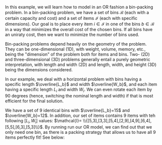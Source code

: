 In this example, we will learn how to model in an OR fashion a bin-packing problem. In a bin-packing problem, we have a set of bins $\mathcal{B}$ (each with a certain capacity and cost) and a set of items $\mathcal{I}$ (each with specific dimensions). Our goal is to place every item $i \in \mathcal{I}$ in one of the bins $b \in \mathcal{B}$ in a way that minimizes the overall cost of the chosen bins. If all bins have an uniraty cost, then we want to minimize the number of bins used.   

Bin-packing problems depend heavily on the geometry of the problem. They can be one-dimensional (1D), with weight, volume, memory, etc., being the "dimension" of the problem both for items and bins. Two- (2D) and three-dimensional (3D) problems generally entail a purely geometric interpretation, with length and width (2D) and length, width, and height (3D) being the dimensions considered.

In our example, we deal with a horizontal problem with bins having a specific length $\overline{L_b}$ and width $\overline{W_b}$, and each item having a specific length $L_i$ and width $W_i$. We can even rotate each item by 90 degrees (hence, switching the nominal length and width) if that is most efficient for the final solution.

We have a set of 9 identical bins with $\overline{L_b}=15$ and $\overline{W_b}=12$. In addition, our set of items contains 9 items with teh following $\left[L_i,W_i\right]$ values: $\mathcal{I}= \\{[5,3],[3,3],[5,4],[2,9],[4,9],[6,4],[5,5],[6,3],[5,3]\\}$. By running run our OR model, we can find out that we only need one bin, as there is a packing strategy that allows us to have all 9 items perfectly fit! See below:

